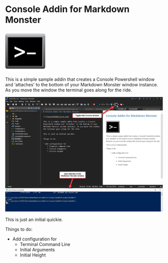 # Console Addin for Markdown Monster

![](ConsoleAddin/icon.png)

This is a simple sample addin that creates a Console Powershell window and 'attaches' to the bottom of your Markdown Monster window instance. As you move the window the terminal goes along for the ride.

![](Screenshot.png)

This is just an initial quickie. 

Things to do:

* Add configuration for
    * Terminal Command Line
    * Initial Arguments
    * Initial Height

